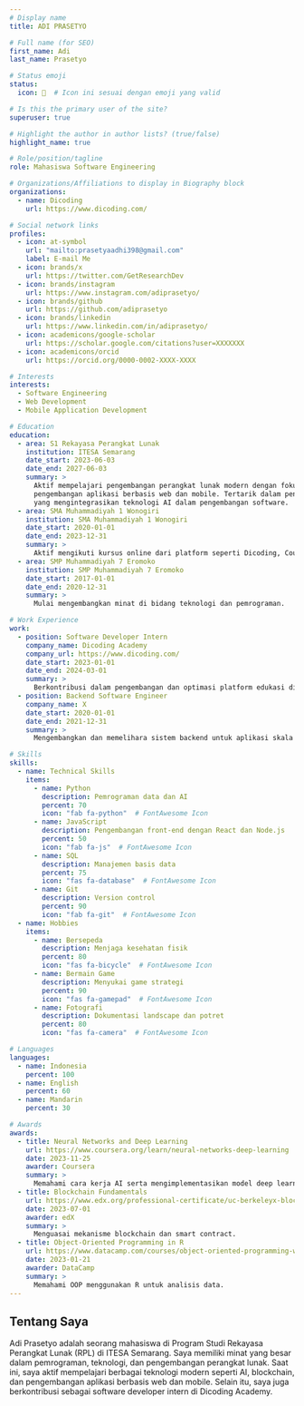 ```yaml
---
# Display name
title: ADI PRASETYO

# Full name (for SEO)
first_name: Adi
last_name: Prasetyo

# Status emoji
status:
  icon: 🙂  # Icon ini sesuai dengan emoji yang valid

# Is this the primary user of the site?
superuser: true

# Highlight the author in author lists? (true/false)
highlight_name: true

# Role/position/tagline
role: Mahasiswa Software Engineering

# Organizations/Affiliations to display in Biography block
organizations:
  - name: Dicoding
    url: https://www.dicoding.com/

# Social network links
profiles:
  - icon: at-symbol
    url: "mailto:prasetyaadhi398@gmail.com"
    label: E-mail Me
  - icon: brands/x
    url: https://twitter.com/GetResearchDev
  - icon: brands/instagram
    url: https://www.instagram.com/adiprasetyo/
  - icon: brands/github
    url: https://github.com/adiprasetyo
  - icon: brands/linkedin
    url: https://www.linkedin.com/in/adiprasetyo/
  - icon: academicons/google-scholar
    url: https://scholar.google.com/citations?user=XXXXXXX
  - icon: academicons/orcid
    url: https://orcid.org/0000-0002-XXXX-XXXX

# Interests
interests:
  - Software Engineering
  - Web Development
  - Mobile Application Development

# Education
education:
  - area: S1 Rekayasa Perangkat Lunak
    institution: ITESA Semarang
    date_start: 2023-06-03
    date_end: 2027-06-03
    summary: >
      Aktif mempelajari pengembangan perangkat lunak modern dengan fokus pada
      pengembangan aplikasi berbasis web dan mobile. Tertarik dalam penelitian
      yang mengintegrasikan teknologi AI dalam pengembangan software.
  - area: SMA Muhammadiyah 1 Wonogiri
    institution: SMA Muhammadiyah 1 Wonogiri
    date_start: 2020-01-01
    date_end: 2023-12-31
    summary: >
      Aktif mengikuti kursus online dari platform seperti Dicoding, Coursera, dan edX.
  - area: SMP Muhammadiyah 7 Eromoko
    institution: SMP Muhammadiyah 7 Eromoko
    date_start: 2017-01-01
    date_end: 2020-12-31
    summary: >
      Mulai mengembangkan minat di bidang teknologi dan pemrograman.

# Work Experience
work:
  - position: Software Developer Intern
    company_name: Dicoding Academy
    company_url: https://www.dicoding.com/
    date_start: 2023-01-01
    date_end: 2024-03-01
    summary: >
      Berkontribusi dalam pengembangan dan optimasi platform edukasi digital.
  - position: Backend Software Engineer
    company_name: X
    date_start: 2020-01-01
    date_end: 2021-12-31
    summary: >
      Mengembangkan dan memelihara sistem backend untuk aplikasi skala besar.

# Skills
skills:
  - name: Technical Skills
    items:
      - name: Python
        description: Pemrograman data dan AI
        percent: 70
        icon: "fab fa-python"  # FontAwesome Icon
      - name: JavaScript
        description: Pengembangan front-end dengan React dan Node.js
        percent: 50
        icon: "fab fa-js"  # FontAwesome Icon
      - name: SQL
        description: Manajemen basis data
        percent: 75
        icon: "fas fa-database"  # FontAwesome Icon
      - name: Git
        description: Version control
        percent: 90
        icon: "fab fa-git"  # FontAwesome Icon
  - name: Hobbies
    items:
      - name: Bersepeda
        description: Menjaga kesehatan fisik
        percent: 80
        icon: "fas fa-bicycle"  # FontAwesome Icon
      - name: Bermain Game
        description: Menyukai game strategi
        percent: 90
        icon: "fas fa-gamepad"  # FontAwesome Icon
      - name: Fotografi
        description: Dokumentasi landscape dan potret
        percent: 80
        icon: "fas fa-camera"  # FontAwesome Icon

# Languages
languages:
  - name: Indonesia
    percent: 100
  - name: English
    percent: 60
  - name: Mandarin
    percent: 30

# Awards
awards:
  - title: Neural Networks and Deep Learning
    url: https://www.coursera.org/learn/neural-networks-deep-learning
    date: 2023-11-25
    awarder: Coursera
    summary: >
      Memahami cara kerja AI serta mengimplementasikan model deep learning.
  - title: Blockchain Fundamentals
    url: https://www.edx.org/professional-certificate/uc-berkeleyx-blockchain-fundamentals
    date: 2023-07-01
    awarder: edX
    summary: >
      Menguasai mekanisme blockchain dan smart contract.
  - title: Object-Oriented Programming in R
    url: https://www.datacamp.com/courses/object-oriented-programming-with-s3-and-r6-in-r
    date: 2023-01-21
    awarder: DataCamp
    summary: >
      Memahami OOP menggunakan R untuk analisis data.
---
```



## Tentang Saya

Adi Prasetyo adalah seorang mahasiswa di Program Studi Rekayasa Perangkat Lunak (RPL) di ITESA Semarang. Saya memiliki minat yang besar dalam pemrograman, teknologi, dan pengembangan perangkat lunak. Saat ini, saya aktif mempelajari berbagai teknologi modern seperti AI, blockchain, dan pengembangan aplikasi berbasis web dan mobile. Selain itu, saya juga berkontribusi sebagai software developer intern di Dicoding Academy.

